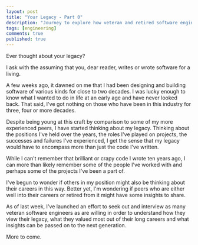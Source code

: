 ```yaml
---
layout: post
title: "Your Legacy - Part 0"
description: "Journey to explore how veteran and retired software engineers view their legacy"
tags: [engineering]
comments: true
published: true
---
```


Ever thought about your legacy?

I ask with the assuming that you, dear reader, writes or wrote software for a living. 

A few weeks ago, it dawned on me that I had been designing and building software of various kinds for close to two decades. I was lucky enough to know what I wanted to do in life at an early age and have never looked back. That said, I've got nothing on those who have been in this industry for three, four or more decades.

Despite being young at this craft by comparison to some of my more experienced peers, I have started thinking about my legacy. Thinking about the positions I've held over the years, the roles I've played on projects, the successes and failures I've experienced, I get the sense that my legacy would have to encompass more than just the code I've written.

While I can't remember that brilliant or crapy code I wrote ten years ago, I can more than likely remember some of the people I've worked with and perhaps some of the projects I've been a part of. 

I've begun to wonder if others in my position might also be thinking about their careers in this way. Better yet, I'm wondering if peers who are either well into their careers or retired from it might have some insights to share.

As of last week, I've launched an effort to seek out and interview as many veteran software engineers as are willing in order to understand how they view their legacy, what they valued most out of their long careers and what insights can be passed on to the next generation.

More to come.
